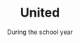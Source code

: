 ---
title: "United"
category: "Events"
description: "An annual event where AACFs from all over the west coast gather together in California with the purpose of becoming “united.” Rooted in our identity in Christ, this space not only provides an encouragement for AACFs beyond our individual campuses, but also reinforces relationships among believers and non-believers."
location: "San Luis Obispo"
date: "During the school year"
gif: "../../images/events/united.gif"
link: "/"
---